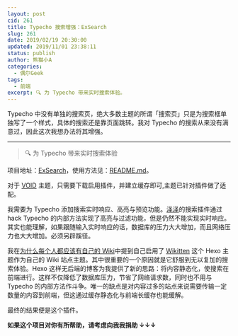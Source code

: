 ```yaml
---
layout: post
cid: 261
title: Typecho 搜索增强：ExSearch
slug: 261
date: 2019/02/19 20:30:00
updated: 2019/11/01 23:38:11
status: publish
author: 熊猫小A
categories: 
  - 偶尔Geek
tags: 
  - 前端
excerpt: 🔍 为 Typecho 带来实时搜索体验。
---
```



Typecho 中没有单独的搜索页，绝大多数主题的所谓「搜索页」只是为搜索框单独写了一个样式，具体的搜索还是靠页面跳转。我对 Typecho 的搜索从来没有满意过，因此这次我想办法将其增强。

------

> 🔍 为 Typecho 带来实时搜索体验

项目地址：[ExSearch](https://github.com/AlanDecode/Typecho-Plugin-ExSearch)，使用方法见：[README.md](https://github.com/AlanDecode/Typecho-Plugin-ExSearch/blob/master/README.md)。

对于 [VOID](https://blog.imalan.cn/archives/247/) 主题，只需要下载启用插件，并建立缓存即可,主题已针对插件做了适配。

我需要为 Typecho 添加搜索实时响应、高亮与预览功能。[泽泽](https://qqdie.com/)的搜索插件通过 hack Typecho 的内部方法实现了高亮与过滤功能，但是仍然不能实现实时响应。其实也能理解，如果跟随输入实时响应的话，数据库的压力大大增加，而且网络压力也大大增加。必须另辟蹊径。

我在[为什么每个人都应该有自己的 Wiki](https://blog.imalan.cn/archives/108/)中提到自己启用了 [Wikitten](https://github.com/zthxxx/hexo-theme-Wikitten) 这个 Hexo 主题作为自己的 Wiki 站点主题。其中很重要的一个原因就是它舒服到无以复加的搜索体验。Hexo 这样无后端的博客为我提供了新的思路：将内容静态化，使搜索在前端进行。这样不仅降低了数据库压力，节省了网络请求数，同时也不用与 Typecho 的内部方法作斗争。唯一的缺点是对内容过多的站点来说需要传输一定数量的内容到前端，但这通过缓存静态化与前端长缓存也能缓解。

最终的结果便是这个插件。

**如果这个项目对你有所帮助，请考虑向我我捐助 ↓↓↓**